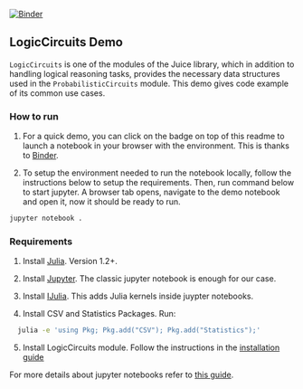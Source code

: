 [![Binder](https://mybinder.org/badge_logo.svg)](https://mybinder.org/v2/gh/Juice-jl/JuiceExamples/master?filepath=LogicCircuits%2FLogicCircuits.ipynb)


## LogicCircuits Demo

`LogicCircuits` is one of the modules of the Juice library, which in addition to handling logical reasoning tasks, provides the necessary data structures used in the `ProbabilisticCircuits` module. This demo gives code example of its common use cases.

### How to run

1. For a quick demo, you can click on the badge on top of this readme to launch a notebook in your browser with the environment. This is thanks to [Binder](https://mybinder.org/).


2. To setup the environment needed to run the notebook locally, follow the instructions below to setup the requirements. Then, run command below to start jupyter. A browser tab opens, navigate to the demo notebook and open it, now it should be ready to run.

  ```bash
  jupyter notebook .
  ```


### Requirements

1. Install [Julia](https://julialang.org/). Version 1.2+.

2. Install [Jupyter](https://jupyter.org). The classic jupyter notebook is enough for our case.

3. Install [IJulia](https://github.com/JuliaLang/IJulia.jl). This adds Julia kernels inside juypter notebooks.

4. Install CSV and Statistics Packages. Run: 

```bash
  julia -e 'using Pkg; Pkg.add("CSV"); Pkg.add("Statistics");' 
```

5. Install LogicCircuits module. Follow the instructions in the [installation guide](https://juice-jl.githu.b.io/LogicCircuits.jl/dev/installation/)

For more details about jupyter notebooks refer to [this guide](https://jupyter-notebook-beginner-guide.readthedocs.io/en/latest/execute.html).